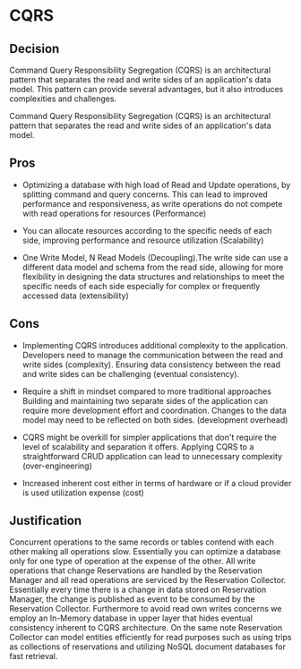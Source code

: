 # CQRS

## Decision

Command Query Responsibility Segregation (CQRS) is an architectural pattern that separates 
the read and write sides of an application's data model. This pattern can provide several advantages, 
but it also introduces complexities and challenges. 

Command Query Responsibility Segregation (CQRS) is an architectural pattern that separates the read and write sides 
of an application's data model. 

## Pros

- Optimizing a database with high load of Read and Update operations, by splitting command and query 
concerns.  This can lead to improved performance and responsiveness, as write operations do not 
compete with read operations for resources (Performance)

- You can allocate resources according to the specific needs of each side, improving performance 
and resource utilization (Scalability)

- One Write Model, N Read Models (Decoupling).The write side can use a different data model and schema from the read side, 
allowing for more flexibility in designing the data structures and relationships to meet the specific needs of each 
side especially for complex or frequently accessed data (extensibility)

## Cons

- Implementing CQRS introduces additional complexity to the application. Developers need to 
manage the communication between the read and write sides (complexity). Ensuring data consistency 
between the read and write sides can be challenging (eventual consistency).

- Require a shift in mindset compared to more traditional approaches    
Building and maintaining two separate sides of the application can require more development 
effort and coordination. Changes to the data model may need to be reflected on both sides.
(development overhead)

- CQRS might be overkill for simpler applications that don't require the level of scalability and separation it offers. 
Applying CQRS to a straightforward CRUD application can lead to unnecessary complexity (over-engineering)

- Increased inherent cost either in terms of hardware or if a cloud provider is used utilization expense (cost)

## Justification

Concurrent operations to the same records or tables contend with each other making all operations slow. Essentially
you can optimize a database only for one type of operation at the expense of the other. All write operations that 
change Reservations are handled by the Reservation Manager and all read operations are serviced by the Reservation Collector.
Essentially every time there is a change in data stored on Reservation Manager, the change is published as event to be
consumed by the Reservation Collector. Furthermore to avoid read own writes concerns we employ an In-Memory database
in upper layer that hides eventual consistency inherent to CQRS architecture. On the same note Reservation Collector 
can model entities efficiently for read purposes such as using trips as collections of reservations and utilizing
NoSQL document databases for fast retrieval.
